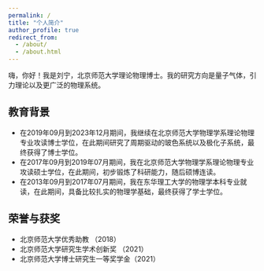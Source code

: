 ```yaml
---
permalink: /
title: "个人简介"
author_profile: true
redirect_from: 
  - /about/
  - /about.html
---
```


嗨，你好！我是刘宁，北京师范大学理论物理博士。我的研究方向是量子气体，引力理论以及更广泛的物理系统。

教育背景
------

* 在2019年09月到2023年12月期间，我继续在北京师范大学物理学系理论物理专业攻读博士学位，在此期间研究了周期驱动的玻色系统以及极化子系统，最终获得了博士学位。
* 在2017年09月到2019年07月期间，我在北京师范大学物理学系理论物理专业攻读硕士学位，在此期间，初步锻炼了科研能力，随后硕博连读。
* 在2013年09月到2017年07月期间，我在东华理工大学的物理学本科专业就读，在此期间，具备比较扎实的物理学基础，最终获得了学士学位。


荣誉与获奖
------
* 北京师范大学优秀助教 （2018）
* 北京师范大学研究生学术创新奖 （2021）
* 北京师范大学博士研究生一等奖学金（2021）
